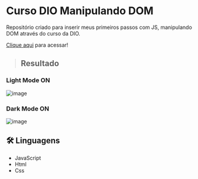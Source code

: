 # Curso DIO Manipulando DOM

Repositório criado para inserir meus primeiros passos com JS, manipulando DOM através do curso da DIO.

[Clique aqui](https://thamyresarm.github.io/curso-dio-manipulando-DOM/) para acessar!

> ## Resultado 

### Light Mode ON

![image](https://user-images.githubusercontent.com/24790794/193468830-16f233c9-7092-4e34-b7e5-304bd8735bb2.png)


### Dark Mode ON

![image](https://user-images.githubusercontent.com/24790794/193468868-a366d954-9c0f-4610-97c6-35367087f287.png)

## 🛠 Linguagens

- JavaScript
- Html
- Css
